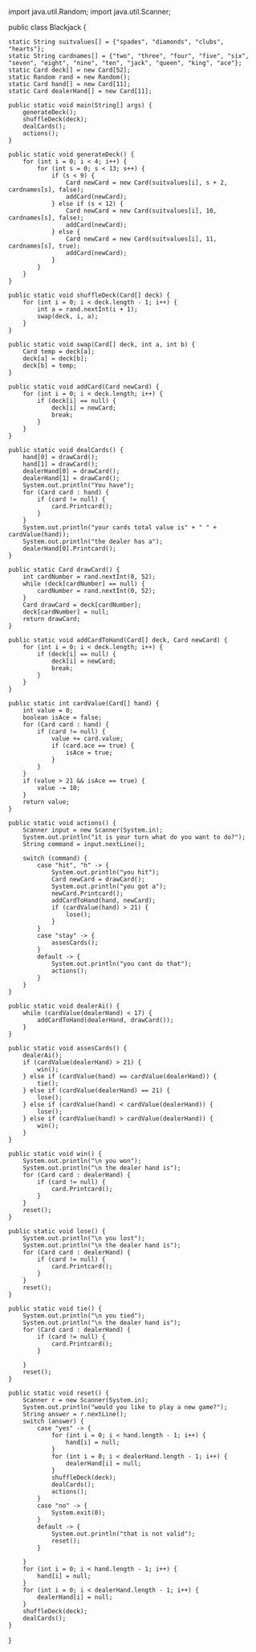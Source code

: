 import java.util.Random;
import java.util.Scanner;

public class Blackjack {

    static String suitvalues[] = {"spades", "diamonds", "clubs", "hearts"};
    static String cardnames[] = {"two", "three", "four", "five", "six", "seven", "eight", "nine", "ten", "jack", "queen", "king", "ace"};
    static Card deck[] = new Card[52];
    static Random rand = new Random();
    static Card hand[] = new Card[11];
    static Card dealerHand[] = new Card[11];

    public static void main(String[] args) {
        generateDeck();
        shuffleDeck(deck);
        dealCards();
        actions();
    }

    public static void generateDeck() {
        for (int i = 0; i < 4; i++) {
            for (int s = 0; s < 13; s++) {
                if (s < 9) {
                    Card newCard = new Card(suitvalues[i], s + 2, cardnames[s], false);
                    addCard(newCard);
                } else if (s < 12) {
                    Card newCard = new Card(suitvalues[i], 10, cardnames[s], false);
                    addCard(newCard);
                } else {
                    Card newCard = new Card(suitvalues[i], 11, cardnames[s], true);
                    addCard(newCard);
                }
            }
        }
    }

    public static void shuffleDeck(Card[] deck) {
        for (int i = 0; i < deck.length - 1; i++) {
            int a = rand.nextInt(i + 1);
            swap(deck, i, a);
        }
    }

    public static void swap(Card[] deck, int a, int b) {
        Card temp = deck[a];
        deck[a] = deck[b];
        deck[b] = temp;
    }

    public static void addCard(Card newCard) {
        for (int i = 0; i < deck.length; i++) {
            if (deck[i] == null) {
                deck[i] = newCard;
                break;
            }
        }
    }

    public static void dealCards() {
        hand[0] = drawCard();
        hand[1] = drawCard();
        dealerHand[0] = drawCard();
        dealerHand[1] = drawCard();
        System.out.println("You have");
        for (Card card : hand) {
            if (card != null) {
                card.Printcard();
            }
        }
        System.out.println("your cards total value is" + " " + cardValue(hand));
        System.out.println("the dealer has a");
        dealerHand[0].Printcard();
    }

    public static Card drawCard() {
        int cardNumber = rand.nextInt(0, 52);
        while (deck[cardNumber] == null) {
            cardNumber = rand.nextInt(0, 52);
        }
        Card drawCard = deck[cardNumber];
        deck[cardNumber] = null;
        return drawCard;
    }

    public static void addCardToHand(Card[] deck, Card newCard) {
        for (int i = 0; i < deck.length; i++) {
            if (deck[i] == null) {
                deck[i] = newCard;
                break;
            }
        }
    }

    public static int cardValue(Card[] hand) {
        int value = 0;
        boolean isAce = false;
        for (Card card : hand) {
            if (card != null) {
                value += card.value;
                if (card.ace == true) {
                    isAce = true;
                }
            }
        }
        if (value > 21 && isAce == true) {
            value -= 10;
        }
        return value;
    }

    public static void actions() {
        Scanner input = new Scanner(System.in);
        System.out.println("it is your turn what do you want to do?");
        String command = input.nextLine();

        switch (command) {
            case "hit", "h" -> {
                System.out.println("you hit");
                Card newCard = drawCard();
                System.out.println("you got a");
                newCard.Printcard();
                addCardToHand(hand, newCard);
                if (cardValue(hand) > 21) {
                    lose();
                }
            }
            case "stay" -> {
                assesCards();
            }
            default -> {
                System.out.println("you cant do that");
                actions();
            }
        }
    }

    public static void dealerAi() {
        while (cardValue(dealerHand) < 17) {
            addCardToHand(dealerHand, drawCard());
        }
    }

    public static void assesCards() {
        dealerAi();
        if (cardValue(dealerHand) > 21) {
            win();
        } else if (cardValue(hand) == cardValue(dealerHand)) {
            tie();
        } else if (cardValue(dealerHand) == 21) {
            lose();
        } else if (cardValue(hand) < cardValue(dealerHand)) {
            lose();
        } else if (cardValue(hand) > cardValue(dealerHand)) {
            win();
        }
    }

    public static void win() {
        System.out.println("\n you won");
        System.out.println("\n the dealer hand is");
        for (Card card : dealerHand) {
            if (card != null) {
                card.Printcard();
            }
        }
        reset();
    }

    public static void lose() {
        System.out.println("\n you lost");
        System.out.println("\n the dealer hand is");
        for (Card card : dealerHand) {
            if (card != null) {
                card.Printcard();
            }
        }
        reset();
    }

    public static void tie() {
        System.out.println("\n you tied");
        System.out.println("\n the dealer hand is");
        for (Card card : dealerHand) {
            if (card != null) {
                card.Printcard();
            }

        }
        reset();
    }

    public static void reset() {
        Scanner r = new Scanner(System.in);
        System.out.println("would you like to play a new game?");
        String answer = r.nextLine();
        switch (answer) {
            case "yes" -> {
                for (int i = 0; i < hand.length - 1; i++) {
                    hand[i] = null;
                }
                for (int i = 0; i < dealerHand.length - 1; i++) {
                    dealerHand[i] = null;
                }
                shuffleDeck(deck);
                dealCards();
                actions();
            }
            case "no" -> {
                System.exit(0);
            }
            default -> {
                System.out.println("that is not valid");
                reset();
            }

        }
        for (int i = 0; i < hand.length - 1; i++) {
            hand[i] = null;
        }
        for (int i = 0; i < dealerHand.length - 1; i++) {
            dealerHand[i] = null;
        }
        shuffleDeck(deck);
        dealCards();
    }
}
